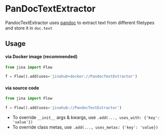 # PanDocTextExtractor

PandocTextExtractor uses [pandoc](https://pandoc.org) to extract text from different filetypes and store it in `doc.text`

## Usage

#### via Docker image (recommended)

```python
from jina import Flow
	
f = Flow().add(uses='jinahub+docker://PandocTextExtractor')
```

#### via source code

```python
from jina import Flow
	
f = Flow().add(uses='jinahub://PandocTextExtractor')
```

- To override `__init__` args & kwargs, use `.add(..., uses_with: {'key': 'value'})`
- To override class metas, use `.add(..., uses_metas: {'key': 'value})`
